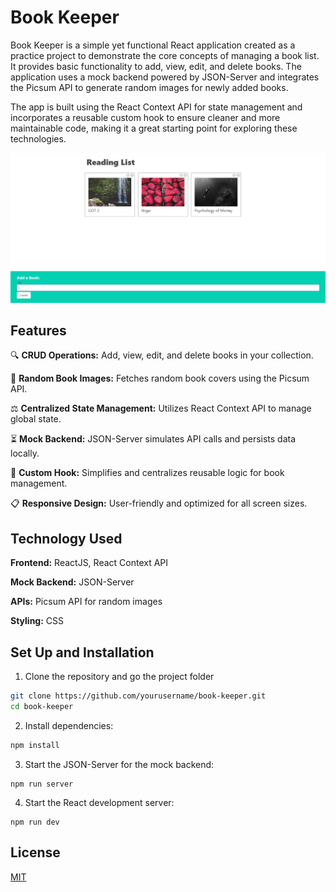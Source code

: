 # Book Keeper

Book Keeper is a simple yet functional React application created as a practice project to demonstrate the core concepts of managing a book list. It provides basic functionality to add, view, edit, and delete books. The application uses a mock backend powered by JSON-Server and integrates the Picsum API to generate random images for newly added books.

The app is built using the React Context API for state management and incorporates a reusable custom hook to ensure cleaner and more maintainable code, making it a great starting point for exploring these technologies.

![Home Page](/public/book-keeper.png)

## Features
🔍 **CRUD Operations:** Add, view, edit, and delete books in your collection.

🌄 **Random Book Images:** Fetches random book covers using the Picsum API.

⚖️ **Centralized State Management:** Utilizes React Context API to manage global state.

⏳ **Mock Backend:** JSON-Server simulates API calls and persists data locally.

🔧 **Custom Hook:** Simplifies and centralizes reusable logic for book management.

📋 **Responsive Design:** User-friendly and optimized for all screen sizes.

## Technology Used
**Frontend:** ReactJS, React Context API

**Mock Backend:** JSON-Server

**APIs:** Picsum API for random images

**Styling:** CSS

## Set Up and Installation

1. Clone the repository and go the project folder
```bash
git clone https://github.com/yourusername/book-keeper.git
cd book-keeper
```
2. Install dependencies:
```bash
npm install
```

3. Start the JSON-Server for the mock backend:
```
npm run server
```

4. Start the React development server:
```
npm run dev
```

## License

[MIT](https://choosealicense.com/licenses/mit/)